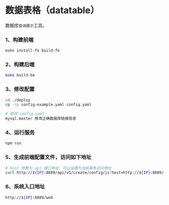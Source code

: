 # 数据表格（datatable）

数据库`查询展示`工具。

### 1、构建前端

```sh
make install-fe build-fe
```

### 2、构建后端

```sh
make build-be
```

### 3、修改配置

```sh
cd ./deploy
cp -rp config-example.yaml config.yaml

# 修改 config.yaml
mysql.master 修改正确数据库链接信息
```

### 4、运行服务

```sh
npm run
```

### 5、生成前端配置文件，访问如下地址

```sh
# host 参数为 api 接口地址，可以设置为当前服务访问地址
curl http://${IP}:8889/api/v1/create/config/js?host=http://${IP}:8889/
```

### 6、系统入口地址

```sh
http://${IP}:8889/web
```
